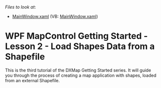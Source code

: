 <!-- default file list -->
*Files to look at*:

* [MainWindow.xaml](./CS/MainWindow.xaml) (VB: [MainWindow.xaml](./VB/MainWindow.xaml))
<!-- default file list end -->
# WPF MapControl Getting Started - Lesson 2 - Load Shapes Data from a Shapefile


<p>This is the third tutorial of the DXMap Getting Started series. It will guide you through the process of creating a map application with shapes, loaded from an external Shapefile.</p>

<br/>


